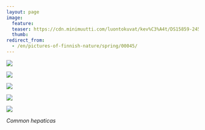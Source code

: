 ```yaml
---
layout: page
image:
  feature:
  teaser: https://cdn.minimuutti.com/luontokuvat/kev%C3%A4t/DS15859-245px.jpg
  thumb:
redirect_from:
  - /en/pictures-of-finnish-nature/spring/00045/
---
```


![](https://cdn.minimuutti.com/luontokuvat/kev%C3%A4t/DS15852-800px.jpg)

![](https://cdn.minimuutti.com/luontokuvat/kev%C3%A4t/DS15854-800px.jpg)

![](https://cdn.minimuutti.com/luontokuvat/kev%C3%A4t/DS15856-800px.jpg)

![](https://cdn.minimuutti.com/luontokuvat/kev%C3%A4t/DS15859-800px.jpg)

![](https://cdn.minimuutti.com/luontokuvat/kev%C3%A4t/DS15862-800px.jpg)

*Common hepaticas*
